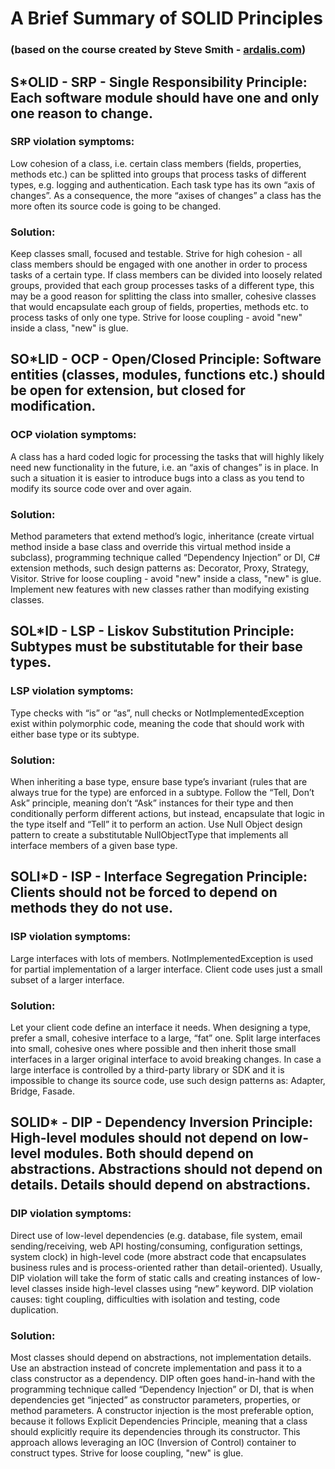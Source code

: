 # A Brief Summary of SOLID Principles 
### (based on the course created by Steve Smith - [ardalis.com](https://ardalis.com/))


## S*OLID - SRP - Single Responsibility Principle: Each software module should have one and only one reason to change.
### SRP violation symptoms: 
Low cohesion of a class, i.e. certain class members (fields, properties,
methods etc.) can be splitted into groups that process tasks of different types, e.g. logging and
authentication. Each task type has its own “axis of changes”. As a consequence, the more “axises of
changes” a class has the more often its source code is going to be changed.
### Solution: 
Keep classes small, focused and testable. Strive for high cohesion - all class members
should be engaged with one another in order to process tasks of a certain type. If class members can
be divided into loosely related groups, provided that each group processes tasks of a different type,
this may be a good reason for splitting the class into smaller, cohesive classes that would
encapsulate each group of fields, properties, methods etc. to process tasks of only one type. Strive
for loose coupling - avoid "new" inside a class, "new" is glue.


## SO*LID - OCP - Open/Closed Principle: Software entities (classes, modules, functions etc.) should be open for extension, but closed for modification.
### OCP violation symptoms: 
A class has a hard coded logic for processing the tasks that will highly
likely need new functionality in the future, i.e. an “axis of changes” is in place. In such a situation it is
easier to introduce bugs into a class as you tend to modify its source code over and over again.
### Solution: 
Method parameters that extend method’s logic, inheritance (create virtual method inside a
base class and override this virtual method inside a subclass), programming technique called
“Dependency Injection” or DI, C# extension methods, such design patterns as: Decorator, Proxy,
Strategy, Visitor. Strive for loose coupling - avoid "new" inside a class, "new" is glue. Implement new
features with new classes rather than modifying existing classes.


## SOL*ID - LSP - Liskov Substitution Principle: Subtypes must be substitutable for their base types.
### LSP violation symptoms: 
Type checks with “is” or “as”, null checks or NotImplementedException
exist within polymorphic code, meaning the code that should work with either base type or its
subtype.
### Solution: 
When inheriting a base type, ensure base type’s invariant (rules that are always true for the
type) are enforced in a subtype. Follow the “Tell, Don’t Ask” principle, meaning don’t “Ask” instances
for their type and then conditionally perform different actions, but instead, encapsulate that logic in the
type itself and “Tell” it to perform an action. Use Null Object design pattern to create a substitutable
NullObjectType that implements all interface members of a given base type.


## SOLI*D - ISP - Interface Segregation Principle: Clients should not be forced to depend on methods they do not use.
### ISP violation symptoms: 
Large interfaces with lots of members. NotImplementedException is used
for partial implementation of a larger interface. Client code uses just a small subset of a larger
interface.
### Solution: 
Let your client code define an interface it needs. When designing a type, prefer a small,
cohesive interface to a large, “fat” one. Split large interfaces into small, cohesive ones where possible
and then inherit those small interfaces in a larger original interface to avoid breaking changes. In case
a large interface is controlled by a third-party library or SDK and it is impossible to change its source
code, use such design patterns as: Adapter, Bridge, Fasade.


## SOLID* - DIP - Dependency Inversion Principle: High-level modules should not depend on low-level modules. Both should depend on abstractions. Abstractions should not depend on details. Details should depend on abstractions.
### DIP violation symptoms: 
Direct use of low-level dependencies (e.g. database, file system, email
sending/receiving, web API hosting/consuming, configuration settings, system clock) in high-level
code (more abstract code that encapsulates business rules and is process-oriented rather than
detail-oriented). Usually, DIP violation will take the form of static calls and creating instances of
low-level classes inside high-level classes using “new” keyword. DIP violation causes: tight coupling,
difficulties with isolation and testing, code duplication.
### Solution: 
Most classes should depend on abstractions, not implementation details. Use an
abstraction instead of concrete implementation and pass it to a class constructor as a dependency.
DIP often goes hand-in-hand with the programming technique called “Dependency Injection” or DI,
that is when dependencies get “injected” as constructor parameters, properties, or method
parameters. A constructor injection is the most preferable option, because it follows Explicit
Dependencies Principle, meaning that a class should explicitly require its dependencies through its
constructor. This approach allows leveraging an IOC (Inversion of Control) container to construct
types. Strive for loose coupling, "new" is glue.
